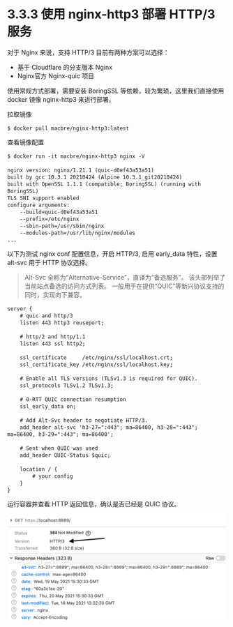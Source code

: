 # 3.3.3 使用 nginx-http3 部署 HTTP/3 服务

对于 Nginx 来说，支持 HTTP/3 目前有两种方案可以选择：

- 基于 Cloudflare 的分支版本 Nginx
- Nginx官方 Nginx-quic 项目

使用常规方式部署，需要安装 BoringSSL 等依赖，较为繁琐，这里我们直接使用 docker 镜像 nginx-http3  来进行部署。

拉取镜像
```
$ docker pull macbre/nginx-http3:latest
```

查看镜像配置
```
$ docker run -it macbre/nginx-http3 nginx -V

nginx version: nginx/1.21.1 (quic-d0ef43a53a51)
built by gcc 10.3.1 20210424 (Alpine 10.3.1_git20210424) 
built with OpenSSL 1.1.1 (compatible; BoringSSL) (running with BoringSSL)
TLS SNI support enabled
configure arguments: 
	--build=quic-d0ef43a53a51
	--prefix=/etc/nginx 
	--sbin-path=/usr/sbin/nginx 
	--modules-path=/usr/lib/nginx/modules 
...
```

以下为测试 nginx conf 配置信息，开启 HTTP/3, 启用 early_data 特性，设置 alt-svc 用于 HTTP 协议选择。

> Alt-Svc 全称为“Alternative-Service”，直译为“备选服务”。 该头部列举了当前站点备选的访问方式列表。 一般用于在提供“QUIC”等新兴协议支持的同时，实现向下兼容。

```
server {
    # quic and http/3
    listen 443 http3 reuseport;

    # http/2 and http/1.1
    listen 443 ssl http2;

    ssl_certificate     /etc/nginx/ssl/localhost.crt;
    ssl_certificate_key /etc/nginx/ssl/localhost.key;

    # Enable all TLS versions (TLSv1.3 is required for QUIC).
    ssl_protocols TLSv1.2 TLSv1.3;

    # 0-RTT QUIC connection resumption
    ssl_early_data on;

    # Add Alt-Svc header to negotiate HTTP/3.
    add_header alt-svc 'h3-27=":443"; ma=86400, h3-28=":443"; ma=86400, h3-29=":443"; ma=86400';

    # Sent when QUIC was used
    add_header QUIC-Status $quic;

    location / {
        # your config
    }
}
```

运行容器并查看 HTTP 返回信息，确认是否已经是 QUIC 协议。

<div  align="center">
	<img src="../assets/nginx-quic.png" width = "500"  align=center />
</div>
